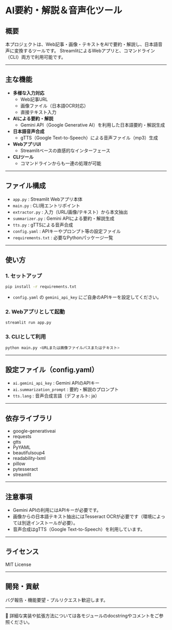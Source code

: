 # AI要約・解説＆音声化ツール

## 概要

本プロジェクトは、Web記事・画像・テキストをAIで要約・解説し、日本語音声に変換するツールです。
StreamlitによるWebアプリと、コマンドライン（CLI）両方で利用可能です。

---

## 主な機能

- **多様な入力対応**  
  - Web記事URL  
  - 画像ファイル（日本語OCR対応）  
  - 直接テキスト入力
- **AIによる要約・解説**  
  - Gemini API（Google Generative AI）を利用した日本語要約・解説生成
- **日本語音声合成**  
  - gTTS（Google Text-to-Speech）による音声ファイル（mp3）生成
- **WebアプリUI**  
  - Streamlitベースの直感的なインターフェース
- **CLIツール**  
  - コマンドラインからも一連の処理が可能

---

## ファイル構成

- `app.py` : Streamlit Webアプリ本体
- `main.py` : CLI用エントリポイント
- `extractor.py` : 入力（URL/画像/テキスト）から本文抽出
- `summarizer.py` : Gemini APIによる要約・解説生成
- `tts.py` : gTTSによる音声合成
- `config.yaml` : APIキーやプロンプト等の設定ファイル
- `requirements.txt` : 必要なPythonパッケージ一覧

---

## 使い方

### 1. セットアップ

```bash
pip install -r requirements.txt
```

- `config.yaml` の `gemini_api_key` にご自身のAPIキーを設定してください。

### 2. Webアプリとして起動

```bash
streamlit run app.py
```

### 3. CLIとして利用

```bash
python main.py <URLまたは画像ファイルパスまたはテキスト>
```

---

## 設定ファイル（config.yaml）

- `ai.gemini_api_key` : Gemini APIのAPIキー
- `ai.summarization_prompt` : 要約・解説のプロンプト
- `tts.lang` : 音声合成言語（デフォルト: ja）

---

## 依存ライブラリ

- google-generativeai
- requests
- gtts
- PyYAML
- beautifulsoup4
- readability-lxml
- pillow
- pytesseract
- streamlit

---

## 注意事項

- Gemini APIの利用にはAPIキーが必要です。
- 画像からの日本語テキスト抽出にはTesseract OCRが必要です（環境によっては別途インストールが必要）。
- 音声合成はgTTS（Google Text-to-Speech）を利用しています。

---

## ライセンス

MIT License

---

## 開発・貢献

バグ報告・機能要望・プルリクエスト歓迎します。

---

📝 詳細な実装や拡張方法については各モジュールのdocstringやコメントをご参照ください。 